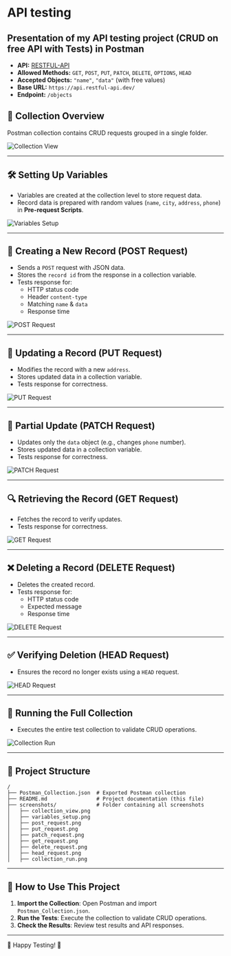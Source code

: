 # API testing 
## Presentation of my API testing project (CRUD on free API with Tests) in Postman

- **API:** [RESTFUL-API](https://restful-api.dev/)
- **Allowed Methods:** `GET`, `POST`, `PUT`, `PATCH`, `DELETE`, `OPTIONS`, `HEAD`
- **Accepted Objects:** `"name"`, `"data"` (with free values)
- **Base URL:** `https://api.restful-api.dev/`
- **Endpoint:** `/objects`

## 📁 Collection Overview

Postman collection contains CRUD requests grouped in a single folder.

![Collection View](screenshots/collection_view.png)

---

## 🛠️ Setting Up Variables

- Variables are created at the collection level to store request data.
- Record data is prepared with random values (`name`, `city`, `address`, `phone`) in **Pre-request Scripts**.

![Variables Setup](screenshots/variables_setup.png)

---

## 📌 Creating a New Record (POST Request)

- Sends a `POST` request with JSON data.
- Stores the `record id` from the response in a collection variable.
- Tests response for:
  - HTTP status code
  - Header `content-type`
  - Matching `name` & `data`
  - Response time

![POST Request](screenshots/post_request.png)

---

## 🔄 Updating a Record (PUT Request)

- Modifies the record with a new `address`.
- Stores updated data in a collection variable.
- Tests response for correctness.

![PUT Request](screenshots/put_request.png)

---

## 🔄 Partial Update (PATCH Request)

- Updates only the `data` object (e.g., changes `phone` number).
- Stores updated data in a collection variable.
- Tests response for correctness.

![PATCH Request](screenshots/patch_request.png)

---

## 🔍 Retrieving the Record (GET Request)

- Fetches the record to verify updates.
- Tests response for correctness.

![GET Request](screenshots/get_request.png)

---

## ❌ Deleting a Record (DELETE Request)

- Deletes the created record.
- Tests response for:
  - HTTP status code
  - Expected message
  - Response time

![DELETE Request](screenshots/delete_request.png)

---

## ✅ Verifying Deletion (HEAD Request)

- Ensures the record no longer exists using a `HEAD` request.

![HEAD Request](screenshots/head_request.png)

---

## 🏁 Running the Full Collection

- Executes the entire test collection to validate CRUD operations.

![Collection Run](screenshots/collection_run.png)

---

## 📂 Project Structure
```plaintext
/
├── Postman_Collection.json  # Exported Postman collection
├── README.md                # Project documentation (this file)
├── screenshots/             # Folder containing all screenshots
│   ├── collection_view.png
│   ├── variables_setup.png
│   ├── post_request.png
│   ├── put_request.png
│   ├── patch_request.png
│   ├── get_request.png
│   ├── delete_request.png
│   ├── head_request.png
│   ├── collection_run.png
```

---

## 📌 How to Use This Project
1. **Import the Collection**: Open Postman and import `Postman_Collection.json`.
2. **Run the Tests**: Execute the collection to validate CRUD operations.
3. **Check the Results**: Review test results and API responses.

---

🚀 Happy Testing! 🎯
